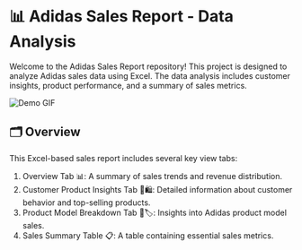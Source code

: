 # 📊 Adidas Sales Report - Data Analysis

Welcome to the Adidas Sales Report repository! This project is designed to analyze Adidas sales data using Excel. The data analysis includes customer insights, product performance, and a summary of sales metrics.

![Demo GIF](./images/demo.gif) <!-- Add the demo GIF here -->



## 🗂️ Overview

This Excel-based sales report includes several key view tabs:
1. Overview Tab 📊: A summary of sales trends and revenue distribution.
2. Customer Product Insights Tab 👥🛍️: Detailed information about customer behavior and top-selling products.
3. Product Model Breakdown Tab 👟🏷️: Insights into Adidas product model sales.
4. Sales Summary Table 📋: A table containing essential sales metrics.



